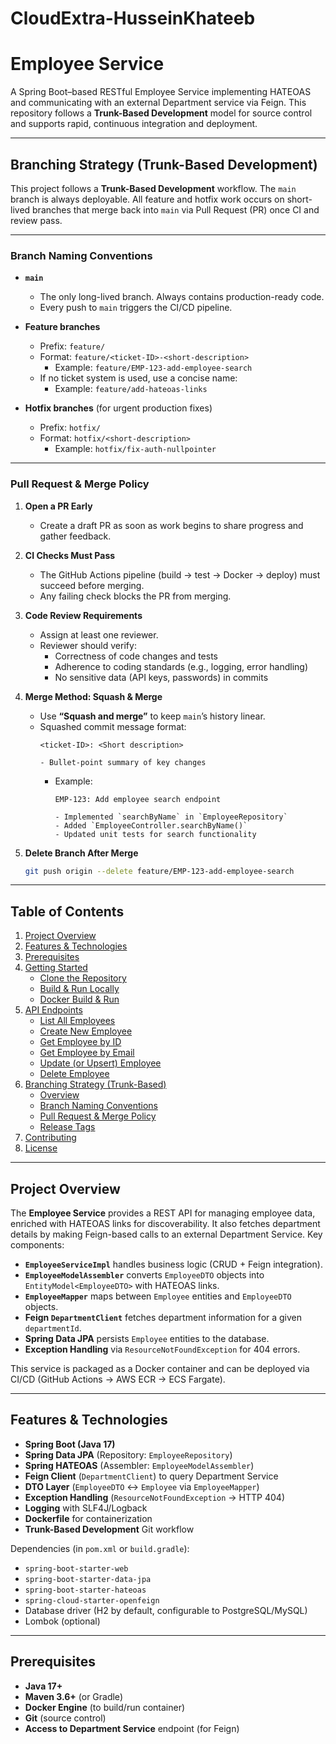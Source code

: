 # CloudExtra-HusseinKhateeb

# Employee Service

A Spring Boot–based RESTful Employee Service implementing HATEOAS and communicating with an external Department service via Feign. This repository follows a **Trunk-Based Development** model for source control and supports rapid, continuous integration and deployment.

---

## Branching Strategy (Trunk-Based Development)

This project follows a **Trunk-Based Development** workflow. The `main` branch is always deployable. All feature and hotfix work occurs on short-lived branches that merge back into `main` via Pull Request (PR) once CI and review pass.

---

### Branch Naming Conventions

- **`main`**  
  - The only long-lived branch. Always contains production-ready code.  
  - Every push to `main` triggers the CI/CD pipeline.

- **Feature branches**  
  - Prefix: `feature/`  
  - Format: `feature/<ticket-ID>-<short-description>`  
    - Example: `feature/EMP-123-add-employee-search`  
  - If no ticket system is used, use a concise name:  
    - Example: `feature/add-hateoas-links`

- **Hotfix branches** (for urgent production fixes)  
  - Prefix: `hotfix/`  
  - Format: `hotfix/<short-description>`  
    - Example: `hotfix/fix-auth-nullpointer`

---

### Pull Request & Merge Policy

1. **Open a PR Early**  
   - Create a draft PR as soon as work begins to share progress and gather feedback.

2. **CI Checks Must Pass**  
   - The GitHub Actions pipeline (build → test → Docker → deploy) must succeed before merging.  
   - Any failing check blocks the PR from merging.

3. **Code Review Requirements**  
   - Assign at least one reviewer.  
   - Reviewer should verify:  
     - Correctness of code changes and tests  
     - Adherence to coding standards (e.g., logging, error handling)  
     - No sensitive data (API keys, passwords) in commits

4. **Merge Method: Squash & Merge**  
   - Use **“Squash and merge”** to keep `main`’s history linear.  
   - Squashed commit message format:  
     ```
     <ticket-ID>: <Short description>

     - Bullet-point summary of key changes
     ```
     - Example:
       ```
       EMP-123: Add employee search endpoint

       - Implemented `searchByName` in `EmployeeRepository`
       - Added `EmployeeController.searchByName()`
       - Updated unit tests for search functionality
       ```

5. **Delete Branch After Merge**  
   ```bash
   git push origin --delete feature/EMP-123-add-employee-search

---

## Table of Contents

1. [Project Overview](#project-overview)  
2. [Features & Technologies](#features--technologies)  
3. [Prerequisites](#prerequisites)  
4. [Getting Started](#getting-started)  
   - [Clone the Repository](#clone-the-repository)  
   - [Build & Run Locally](#build--run-locally)  
   - [Docker Build & Run](#docker-build--run)  
5. [API Endpoints](#api-endpoints)  
   - [List All Employees](#list-all-employees)  
   - [Create New Employee](#create-new-employee)  
   - [Get Employee by ID](#get-employee-by-id)  
   - [Get Employee by Email](#get-employee-by-email)  
   - [Update (or Upsert) Employee](#update-or-upsert-employee)  
   - [Delete Employee](#delete-employee)  
6. [Branching Strategy (Trunk-Based)](#branching-strategy-trunk-based)  
   - [Overview](#overview)  
   - [Branch Naming Conventions](#branch-naming-conventions)  
   - [Pull Request & Merge Policy](#pull-request--merge-policy)  
   - [Release Tags](#release-tags)  
7. [Contributing](#contributing)  
8. [License](#license)  

---

## Project Overview

The **Employee Service** provides a REST API for managing employee data, enriched with HATEOAS links for discoverability. It also fetches department details by making Feign-based calls to an external Department Service. Key components:

- **`EmployeeServiceImpl`** handles business logic (CRUD + Feign integration).  
- **`EmployeeModelAssembler`** converts `EmployeeDTO` objects into `EntityModel<EmployeeDTO>` with HATEOAS links.  
- **`EmployeeMapper`** maps between `Employee` entities and `EmployeeDTO` objects.  
- **Feign `DepartmentClient`** fetches department information for a given `departmentId`.  
- **Spring Data JPA** persists `Employee` entities to the database.  
- **Exception Handling** via `ResourceNotFoundException` for 404 errors.  

This service is packaged as a Docker container and can be deployed via CI/CD (GitHub Actions → AWS ECR → ECS Fargate).

---

## Features & Technologies

- **Spring Boot (Java 17)**  
- **Spring Data JPA** (Repository: `EmployeeRepository`)  
- **Spring HATEOAS** (Assembler: `EmployeeModelAssembler`)  
- **Feign Client** (`DepartmentClient`) to query Department Service  
- **DTO Layer** (`EmployeeDTO` ↔ `Employee` via `EmployeeMapper`)  
- **Exception Handling** (`ResourceNotFoundException` → HTTP 404)  
- **Logging** with SLF4J/Logback  
- **Dockerfile** for containerization  
- **Trunk-Based Development** Git workflow  

Dependencies (in `pom.xml` or `build.gradle`):
- `spring-boot-starter-web`  
- `spring-boot-starter-data-jpa`  
- `spring-boot-starter-hateoas`  
- `spring-cloud-starter-openfeign`  
- Database driver (H2 by default, configurable to PostgreSQL/MySQL)  
- Lombok (optional)  

---

## Prerequisites

- **Java 17+**  
- **Maven 3.6+** (or Gradle)  
- **Docker Engine** (to build/run container)  
- **Git** (source control)  
- **Access to Department Service** endpoint (for Feign)  


